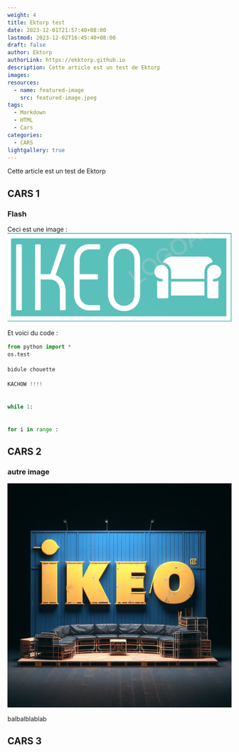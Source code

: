 ```yaml
---
weight: 4
title: Ektorp test
date: 2023-12-01T21:57:40+08:00
lastmod: 2023-12-02T16:45:40+08:00
draft: false
author: Ektorp
authorLink: https://ekktorp.github.io
description: Cette article est un test de Ektorp
images: 
resources:
  - name: featured-image
    src: featured-image.jpeg
tags:
  - Markdown
  - HTML
  - Cars
categories:
  - CARS
lightgallery: true
---
```


Cette article est un test de Ektorp

<!--more-->


## CARS 1

### Flash

Ceci est une image :
![logo](logo.png "logo")


Et voici du code : 
````python
from python import *
os.test

bidule chouette 

KACHOW !!!!


while 1: 


for i in range :

````


## CARS 2

### autre image

![autrelogo.jpeg](autrelogo.jpeg "autrelogo")

balbalblablab



## CARS 3